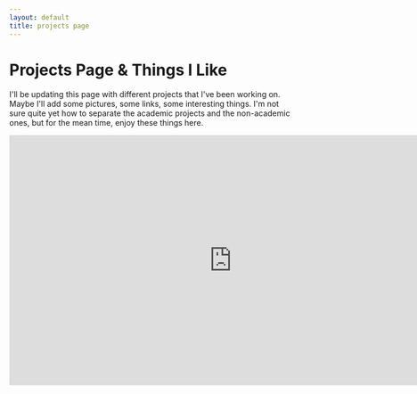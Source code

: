 ```yaml
---
layout: default
title: projects page
---
```


# Projects Page & Things I Like

I'll be updating this page with different projects that I've been working on. Maybe I'll add some pictures, some links, some interesting things. I'm not sure quite yet how to separate the academic projects and the non-academic ones, but for the mean time, enjoy these things here.

<iframe width="798" height="449" src="https://www.youtube.com/embed/FQ1ssWsg0OY" frameborder="0" allow="accelerometer; autoplay; encrypted-media; gyroscope; picture-in-picture" allowfullscreen></iframe>



